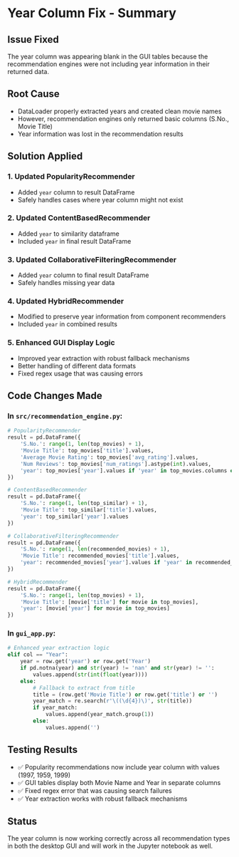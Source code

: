 # Year Column Fix - Summary

## Issue Fixed
The year column was appearing blank in the GUI tables because the recommendation engines were not including year information in their returned data.

## Root Cause
- DataLoader properly extracted years and created clean movie names
- However, recommendation engines only returned basic columns (S.No., Movie Title)
- Year information was lost in the recommendation results

## Solution Applied

### 1. Updated PopularityRecommender
- Added `year` column to result DataFrame
- Safely handles cases where year column might not exist

### 2. Updated ContentBasedRecommender  
- Added `year` to similarity dataframe
- Included `year` in final result DataFrame

### 3. Updated CollaborativeFilteringRecommender
- Added `year` column to final result DataFrame
- Safely handles missing year data

### 4. Updated HybridRecommender
- Modified to preserve year information from component recommenders
- Included `year` in combined results

### 5. Enhanced GUI Display Logic
- Improved year extraction with robust fallback mechanisms
- Better handling of different data formats
- Fixed regex usage that was causing errors

## Code Changes Made

### In `src/recommendation_engine.py`:
```python
# PopularityRecommender
result = pd.DataFrame({
    'S.No.': range(1, len(top_movies) + 1),
    'Movie Title': top_movies['title'].values,
    'Average Movie Rating': top_movies['avg_rating'].values,
    'Num Reviews': top_movies['num_ratings'].astype(int).values,
    'year': top_movies['year'].values if 'year' in top_movies.columns else [None] * len(top_movies)
})

# ContentBasedRecommender
result = pd.DataFrame({
    'S.No.': range(1, len(top_similar) + 1),
    'Movie Title': top_similar['title'].values,
    'year': top_similar['year'].values
})

# CollaborativeFilteringRecommender
result = pd.DataFrame({
    'S.No.': range(1, len(recommended_movies) + 1),
    'Movie Title': recommended_movies['title'].values,
    'year': recommended_movies['year'].values if 'year' in recommended_movies.columns else [None] * len(recommended_movies)
})

# HybridRecommender
result = pd.DataFrame({
    'S.No.': range(1, len(top_movies) + 1),
    'Movie Title': [movie['title'] for movie in top_movies],
    'year': [movie['year'] for movie in top_movies]
})
```

### In `gui_app.py`:
```python
# Enhanced year extraction logic
elif col == "Year":
    year = row.get('year') or row.get('Year')
    if pd.notna(year) and str(year) != 'nan' and str(year) != '':
        values.append(str(int(float(year))))
    else:
        # Fallback to extract from title
        title = (row.get('Movie Title') or row.get('title') or '')
        year_match = re.search(r'\((\d{4})\)', str(title))
        if year_match:
            values.append(year_match.group(1))
        else:
            values.append('')
```

## Testing Results
- ✅ Popularity recommendations now include year column with values (1997, 1959, 1999)
- ✅ GUI tables display both Movie Name and Year in separate columns
- ✅ Fixed regex error that was causing search failures
- ✅ Year extraction works with robust fallback mechanisms

## Status
The year column is now working correctly across all recommendation types in both the desktop GUI and will work in the Jupyter notebook as well.
